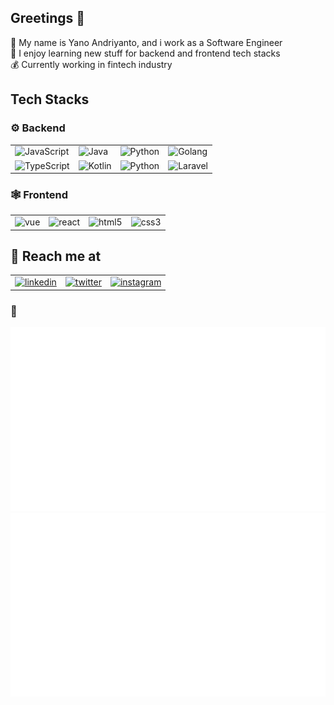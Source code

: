 ## Greetings 👋

   :beginner: My name is Yano Andriyanto, and i work as a Software Engineer  
   :mag_right: I enjoy learning new stuff for backend and frontend tech stacks  
   :moneybag: Currently working in fintech industry  
## Tech Stacks

### ⚙️ Backend
<table>
<tr>
<td><img src="https://edent.github.io/SuperTinyIcons/images/svg/javascript.svg" width="50" title="JavaScript" /></td>
<td><img src="https://edent.github.io/SuperTinyIcons/images/svg/java.svg" width="50" title="Java" /></td>
<td><img src="https://edent.github.io/SuperTinyIcons/images/svg/python.svg" width="50" title="Python" /></td>
<td><img src="https://edent.github.io/SuperTinyIcons/images/svg/go.svg" width="50" title="Golang" /></td>
</tr>
<tr>
<td><img src="https://edent.github.io/SuperTinyIcons/images/svg/typescript.svg" width="50" title="TypeScript" /></td>
<td><img src="https://edent.github.io/SuperTinyIcons/images/svg/kotlin.svg" width="50" title="Kotlin" /></td>
<td><img src="https://edent.github.io/SuperTinyIcons/images/svg/php.svg" width="50" title="Python" /></td>
<td><img src="https://edent.github.io/SuperTinyIcons/images/svg/laravel.svg" width="50" title="Laravel" /></td>
</tr>
</table>

### 🕸️ Frontend
<table>
<tr>
<td><img src="https://edent.github.io/SuperTinyIcons/images/svg/vue.svg" width="50" title="vue" /></td>
<td><img src="https://edent.github.io/SuperTinyIcons/images/svg/react.svg" width="50" title="react" /></td>
<td><img src="https://edent.github.io/SuperTinyIcons/images/svg/html5.svg" width="50" title="html5" /></td>
<td><img src="https://edent.github.io/SuperTinyIcons/images/svg/css3.svg" width="50" title="css3" /></td>
</tr>
</table>

## 🤙 Reach me at
<table>
<tr>
<td>
<a href="https://www.linkedin.com/in/yano-andriyanto-b67079a1/" target="_blank"><img src="https://edent.github.io/SuperTinyIcons/images/svg/linkedin.svg" width="50" title="linkedin" /><a>
</td>
<td>
<a href="https://www.twitter.com/yanoandri" target="_blank"><img src="https://edent.github.io/SuperTinyIcons/images/svg/twitter.svg" width="50" title="twitter" /><a>
</td>
<td>
<a href="https://www.instagram.com/yanoandri" target="_blank"><img src="https://edent.github.io/SuperTinyIcons/images/svg/instagram.svg" width="50" title="instagram" /><a>
</td>
</tr>
</table>

### 🌠
![](https://github.com/yanoandri/yanoandri-github-stats/blob/master/generated/overview.svg)
![](https://github.com/yanoandri/yanoandri-github-stats/blob/master/generated/languages.svg)



<!--
**yanoandri/yanoandri** is a ✨ _special_ ✨ repository because its `README.md` (this file) appears on your GitHub profile.

Here are some ideas to get you started:

- 🔭 I’m currently working on ...
- 🌱 I’m currently learning ...
- 👯 I’m looking to collaborate on ...
- 🤔 I’m looking for help with ...
- 💬 Ask me about ...
- 📫 How to reach me: ...
- 😄 Pronouns: ...
- ⚡ Fun fact: ...
-->
